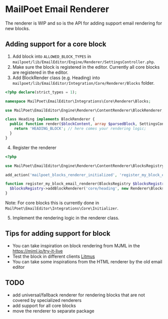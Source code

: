# MailPoet Email Renderer

The renderer is WIP and so is the API for adding support email rendering for new blocks.

## Adding support for a core block

1. Add block into `ALLOWED_BLOCK_TYPES` in `mailpoet/lib/EmailEditor/Engine/Renderer/SettingsController.php`.
2. Make sure the block is registered in the editor. Currently all core blocks are registered in the editor.
3. Add BlockRender class (e.g. Heading) into `mailpoet/lib/EmailEditor/Integration/Core/Renderer/Blocks` folder. <br />

```php
<?php declare(strict_types = 1);

namespace MailPoet\EmailEditor\Integrations\Core\Renderer\Blocks;

use MailPoet\EmailEditor\Engine\Renderer\ContentRenderer\BlockRenderer;use MailPoet\EmailEditor\Engine\SettingsController;

class Heading implements BlockRenderer {
  public function render($blockContent, array $parsedBlock, SettingsController $settingsController): string {
    return 'HEADING_BLOCK'; // here comes your rendering logic;
  }
}
```

4. Register the renderer

```php
<?php

use MailPoet\EmailEditor\Engine\Renderer\ContentRenderer\BlocksRegistry;

add_action('mailpoet_blocks_renderer_initialized', 'register_my_block_email_renderer');

function register_my_block_email_renderer(BlocksRegistry $blocksRegistry): void {
  $blocksRegistry->addBlockRenderer('core/heading', new Renderer\Blocks\Heading());
}
```

Note: For core blocks this is currently done in `MailPoet\EmailEditor\Integrations\Core\Initializer`.

5. Implement the rendering logic in the renderer class.

## Tips for adding support for block

- You can take inspiration on block rendering from MJML in the https://mjml.io/try-it-live
- Test the block in different clients [Litmus](https://litmus.com/)
- You can take some inspirations from the HTML renderer by the old email editor

## TODO

- add universal/fallback renderer for rendering blocks that are not covered by specialized renderers
- add support for all core blocks
- move the renderer to separate package
